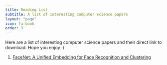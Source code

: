 ```yaml
---
title: Reading List
subtitle: A list of interesting computer science papers
layout: "page"
icon: fa-book
order: 3
---
```


Here are a list of interesting computer science papers and their direct link to download. Hope you enjoy :)

1. [FaceNet: A Unified Embedding for Face Recognition and Clustering](https://arxiv.org/abs/1503.03832v3)

